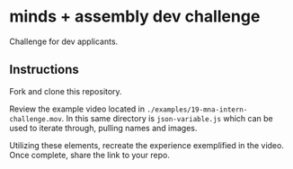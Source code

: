 # minds + assembly dev challenge
Challenge for dev applicants.

## Instructions
Fork and clone this repository.

Review the example video located in `./examples/19-mna-intern-challenge.mov`. In this same directory is `json-variable.js` which can be used to iterate through, pulling names and images.

Utilizing these elements, recreate the experience exemplified in the video. Once complete, share the link to your repo.
